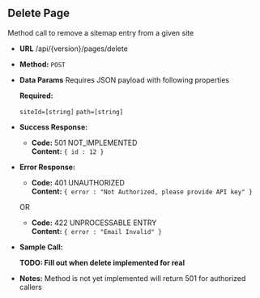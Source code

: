 **Delete Page**
----
Method call to remove a sitemap entry from a given site

* **URL**
/api/{version}/pages/delete

* **Method:**
  `POST`
  
* **Data Params** Requires JSON payload with following properties 
  
  **Required:**
 
   `siteId=[string]`
   `path=[string]`

* **Success Response:**

  * **Code:** 501 NOT_IMPLEMENTED <br />
    **Content:** `{ id : 12 }`
 
* **Error Response:**

  * **Code:** 401 UNAUTHORIZED <br />
    **Content:** `{ error : "Not Authorized, please provide API key" }`

  OR

  * **Code:** 422 UNPROCESSABLE ENTRY <br />
    **Content:** `{ error : "Email Invalid" }`

* **Sample Call:**

  **TODO: Fill out when delete implemented for real**
* **Notes:**
Method is not yet implemented will return 501 for authorized callers 
